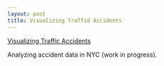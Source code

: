 ```yaml
---
layout: post
title: Visualizing Traffid Accidents
---
```

[Visualizing Traffic Accidents](https://github.com/JoomiK/Accidents/blob/master/Accidents.ipynb)

Analyzing accident data in NYC (work in progress).
